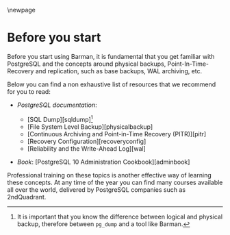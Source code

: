 \newpage

# Before you start

Before you start using Barman, it is fundamental that you get familiar
with PostgreSQL and the concepts around physical backups, Point-In-Time-Recovery and replication, such as base backups, WAL archiving, etc.

Below you can find a non exhaustive list of resources that we recommend for you to read:

- _PostgreSQL documentation_:
    - [SQL Dump][sqldump][^pgdump]
    - [File System Level Backup][physicalbackup]
    - [Continuous Archiving and Point-in-Time Recovery (PITR)][pitr]
    - [Recovery Configuration][recoveryconfig]
    - [Reliability and the Write-Ahead Log][wal]
- _Book_: [PostgreSQL 10 Administration Cookbook][adminbook]

  [^pgdump]: It is important that you know the difference between logical and physical backup, therefore between `pg_dump` and a tool like Barman.

Professional training on these topics is another effective way of
learning these concepts. At any time of the year you can find many
courses available all over the world, delivered by PostgreSQL
companies such as 2ndQuadrant.
